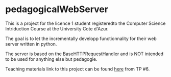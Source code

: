 # pedagogicalWebServer

This is a project for the licence 1 student registeredto the Computer Science Intriduction Course at the University Cote d'Azur.

The goal is to let the incrementally developp functionnality for their web server written in python.

The server is based on the BaseHTTPRequestHandler and is NOT intended  to be used for anything else but pedagogie.

Teaching materials link to this project can be found [here](https://www.i3s.unice.fr/~deantoni/teaching_resources/DS4H/IIW/) from TP #6.
